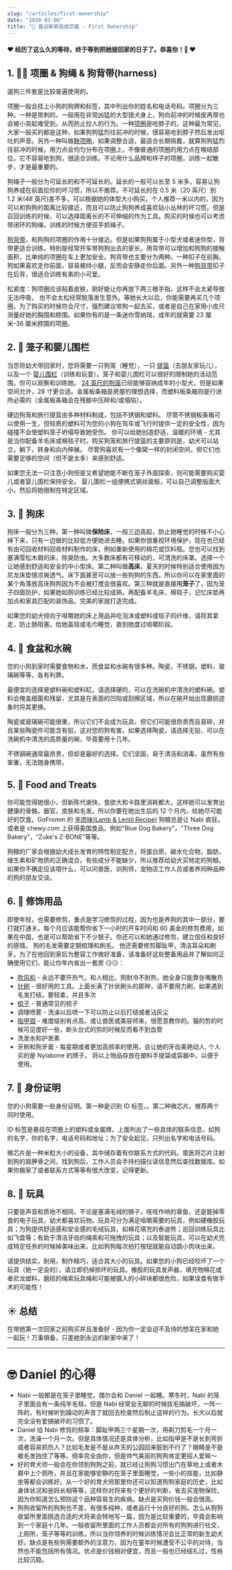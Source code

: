 ```yaml
---
slug: "/articles/first-ownership"
date: "2020-03-08"
title: "🤗 喜迎新家庭成员篇 - First Ownership"
---
```


<!-- SOURCE: https://www.cesarsway.com/dog-care/puppy/8-must-have-puppy-products-for-you -->

#### ❤️ 经历了这么久的等待，终于等到把她接回家的日子了。恭喜你！💫 ❤️

## 1. 🐕‍🦺 项圈 & 狗绳 & 狗背带(harness)

遛狗三件套是比较普遍使用的。

项圈一般会挂上小狗的狗牌和标签，其中列出你的姓名和电话号码。项圈分为三种。一种是带刺的，一般用在非常凶猛的大型猎犬身上，狗向前冲的时候皮再厚也会被小突起难受到，从而防止拉人的行为。一种[项圈](https://www.amazon.com/Blueberry-Pet-Classic-Turquoise-Collars/dp/B00HRQAUN2/ref=sr_1_3?dchild=1&keywords=dog+collar&qid=1593390474&s=pet-supplies&sr=1-3)是呛脖子的，这种最为常见，大家一般买的都是这种，如果狗狗猛烈往前冲的时候，很容易呛到脖子然后发出呕吐的声音。另外一种叫做[鞅项圈](https://www.amazon.com/gp/product/B000JCY27Q/ref=ppx_yo_dt_b_search_asin_title?ie=UTF8&psc=1)，如果调整合适，最适合长期佩戴，就算狗狗猛烈往前冲的时候，用力点会均匀分布在项圈上，不像普通的项圈的用力点在喉结部位，它不容易呛到狗，很适合训练。不论用什么品牌和样子的项圈，训练一起散步，才是最重要的。

狗绳子一般分为可延长的和不可延长的。延长的一般可以长至 5 米多，容易让狗狗养成在前面拉你的坏习惯，所以不推荐。不可延长的在 0.5 米（20 英尺）到 1.2 米(48 英尺)差不多，可以根据她的体型大小购买。个人推荐一米以内的，因为可以和狗狗的距离比较接近，而且可以防止狗狗养成喜欢钻小丛林的坏习惯。但是召回训练的时候，可以选择距离长的不可伸缩的作为工具。购买的时候也可以考虑带闭环的狗绳，训练的时候方便双手抓绳子。

[狗背带](https://www.amazon.com/gp/product/B018H45LLS/ref=ppx_yo_dt_b_search_asin_title?ie=UTF8&psc=1)，和狗狗的项圈的作用十分接近。但是如果狗狗属于小型犬或者迷你型，背带更适合训练。特别是经常开车带狗狗出去的家长，用背带可以增加和狗狗的接触面积，比单纯的项圈在车上更加安全。狗背带也主要分为两种。一种扣子在前胸，狗如果喜欢走你前面，容易被绊小腿，反而会安静走你后面。另外一种[狗背带](https://www.amazon.com/gp/product/B076BVRZC9/ref=ppx_yo_dt_b_search_asin_title?ie=UTF8&psc=1)扣子在后背，很适合训练有素的小可爱。

松紧度：狗项圈应该贴着皮肤，刚好能让你再放下两三根手指，这样不会太紧导致无法呼吸， 也不会太松经常脱落发生意外。等她长大以后，你能需要再买几个项圈。为了购买的时候符合尺寸，强烈建议带狗一起去买，或者是自己在家用小皮尺测量好她的胸围和脖围。如果你有的是一条迷你雪纳瑞，成年的就需要 23 厘米-36 厘米脖围的项圈。

## 2. 👶 笼子和婴儿围栏

当您将幼犬带回家时，您将需要一只狗笼（睡觉），一只
[提篮](https://www.amazon.com/Bergan-Comfort-Carrier-Brown-Black/dp/B00XHFU6Z4/ref=sr_1_3?dchild=1&keywords=bergan&qid=1593441795&s=pet-supplies&sr=1-3)（去朋友家玩儿），以及一个
[婴儿围栏](https://www.amazon.com/MidWest-Foldable-Metal-Exercise-Playpen/dp/B002908DX0/ref=sr_1_4?dchild=1&keywords=dog+playpen&qid=1593441835&s=pet-supplies&sr=1-4)（训练和玩耍）。笼子和婴儿围栏可以很好的限制她的活动范围，你可以观察和训练她。
[24 英尺的狗笼](https://www.amazon.com/dp/B00AAPGA2W?psc=1&ref=ppx_pop_dt_b_product_details)已经能够容纳成年的小型犬，但是如果空间允许，28 寸更合适。金属板条箱是房屋的理想选择，而塑料板条箱则是行进所必需的（金属板条箱会在残骸中压碎和/或塌陷）。

硬边狗笼和旅行提篮由多种材料制成，包括不锈钢和塑料。 尽管不锈钢板条箱可以使用一生，但轻质的塑料可为您的小狗在驾车或飞行时提供一定的安全性，因为碰撞不会使塑料笼子坍塌导致她受伤。 你可以给她创造舒适，温暖的环境 - 尤其是当你配备羊毛床或棉毯子时。购买狗笼和旅行提篮的主要原则是，幼犬可以站立，躺下，转身和向内伸展。 尽管狗喜欢有一个像窝一样的封闭空间，但它们也需要足够的空间（但不是太多）来感到舒适。

如果您无法一只注意小狗但是又希望她能不断在笼子外面探索，则可能需要购买婴儿或者婴儿围栏保持安全。 婴儿围栏一组便携式钢丝面板，可以自己调整版面大小，然后将她限制在特定区域。

## 3. 🛌 狗床

狗床一般分为三种。第一种叫做**保险床**，一般三边高起，防止她睡觉的时候不小心掉下来，只有一边做的比较低方便她进去睡。如果你很重视环境保护，现在也已经有由可回收材料回收材料制作的床，例如重新使用的棉花或饮料瓶。您也可以找到塞满雪松木屑的床，除臭防虫。大多数床都有可移动的，可清洗的床罩。选择一个让她感到舒适和安全的中小型床。第二种叫做**高床**，夏天的时候特别适合使用因为尼龙床垫很凉爽透气。床下面甚至可以放一些狗狗的东西，所以你可以在家里面的某个角落放高床狗狗因为不会被打搅会很喜欢。第三种就是直接用**笼子**了，因为笼子四面防护，如果她如厕训练已经比较成熟，再配备羊毛床，棉毯子，记忆床垫再加点和家具匹配的装饰品，完美的家就打造完成。

如果您的幼犬倾向于咀嚼她的床上用品并吃泡沫或塑料或毯子的纤维，请将其拿走，防止肠阻塞。给她盖毯或毛巾睡觉，直到她度过咀嚼阶段。

## 4. 🍜 食盆和水碗

您的小狗到家时需要食物和水，而食盆和水碗有很多种。陶瓷，不锈钢，塑料，玻璃碗等等，各有利弊。

最便宜的选择是塑料碗和塑料缸。请选择硬的，可以在洗碗机中清洗的塑料碗。塑料会掩盖细菌和残留，尤其是在表面的凹陷或刮擦区域，所以在碗开始出现磨损迹象时将其更换。

陶瓷或玻璃碗可能很重，所以它们不会成为玩具，但它们可能很昂贵而且易碎，并且某些陶瓷件可能含有铅，这对您的狗有害。如果选择陶瓷，请选择无铅，可以在洗碗机中清洗的高质量的碗，毕竟要用十几年。

不锈钢碗通常最昂贵，但却是最好的选择。它们坚固，易于清洁和消毒，虽然有些笨重，无法随身携带。

## 5. 🍜 Food and Treats

你可能觉得她很小，但新陈代谢快，食欲大和卡路里消耗都大，这样她可以发育出健康的骨骼，器官，皮肤和毛发。所以你要在她出生后的 12 个月内，给她尽可能好的饮食。GoFromm 的
[羊肉味(Lamb & Lentil Recipe)](https://www.gofromm.com/fromm-four-star-nutritionals-lamb-lentil-recipe-dog-food)
狗粮总是让 Nabi 疯狂。或者是 chewy.com 上获得美国食品，例如“Blue Dog Bakery”，"Three Dog Bakery"，“Zuke's Z-BONE”等等。

狗粮的厂家会根据幼犬成长发育的特性制定配方，将蛋白质，碳水化合物，脂肪，维生素和矿物质的正确混合。有些成分不能缺少，所以推荐给幼犬买特定的狗粮。如果你不确定应该喂什么，可以问兽医，训狗师，宠物店工作人员或者养同种品种的狗的朋友交谈。

## 6. 💄 修饰用品

即使年轻，也需要修剪，重点是学习修剪的过程，因为也是养狗的其中一部分，要打就打通关。每个月应该能帮你省下一小时的开车时间和 60 美金的修剪费用，如果在中国，也是可以帮助省下不少银子。你还可以和她通过修剪，建立信任和良好的感情。
狗的毛发需要定期梳理和刷毛。 他还需要修剪脚趾甲，清洁耳朵和刷牙。为了在他回到家后为整容工作做好准备，请准备好这些整备用品并了解如何正确使用它们，能让你年内省出一套房 😏😏：

- [吹风机](https://www.amazon.com/gp/product/B000FS1W4U/ref=ppx_yo_dt_b_search_asin_title?ie=UTF8&psc=1) - 永远不要开热气，和人相比，狗耐冷不耐热，她全身只能靠张嘴散热
- [针刷](https://www.amazon.com/JW-Pet-Company-GripSoft-Slicker/dp/B0002AQPO8/ref=sr_1_54?dchild=1&keywords=slicker+brush&qid=1593484721&s=pet-supplies&sr=1-54) - 很好用的工具。上面长满了针状刷头的那种，请不要用力刷，如果遇到毛发打结，要轻柔，并且多次
- [梳子](https://www.amazon.com/SGODA-Grooming-Stainless-Steel-Medium/dp/B085Q7YKNQ/ref=sr_1_46?dchild=1&keywords=Frisco%2BMetal%2BDog%2BComb&qid=1593480850&sr=8-46&th=1) - 普通常见的梳子
- 调理喷雾 - 洗澡以后喷一下可以防止以后打结或者沾灰尘
- [指甲钳](https://www.amazon.com/Pet-Republique-Professional-Nail-Clippers/dp/B01GBSSKVU/ref=sr_1_5?dchild=1&keywords=nail+clipper+cat&qid=1593480967&sr=8-5) - 难度级别有点高，或让兽医或美容师来，很愿意教你的。猫的剪的时候可见度好一些，断头台式的剪的时候反而看不到血管
- 洗发水和护发素
- 牙刷和狗牙膏 - 每星期或者更加高频率的使用，会让她的牙齿美艳动人, 个人买的是 Nylabone 的牌子。
  将以上物品存放在塑料手提袋或容器中，以便于使用。

## 7. 🎫 身份证明

您的小狗需要一些身份证明。第一种是识别 ID 标签，。第二种微芯片。推荐两个同时使用。

ID 标签是悬挂在项圈上的塑料或金属牌，上面列出了一些具体的联系信息，如狗的名字，你的名字，电话号码和地址；为了安全起见，只列出名字和电话号码。

微芯片是一种米粒大小的设备，其中储存着有你联系方式的代码。兽医将芯片注射到狗的肩胛骨之间，找到狗后，工作人员会手持扫描仪读信息然后查找数据库。如果你搬家了或者联系方式等等有很大改变，记得更新。

## 8. 🧸 玩具

只要是声音和质地不相同，不论是塞满毛绒的狮子，吱吱作响的章鱼，还是能掉零食的电子玩具，幼犬都喜欢玩物。玩具可分为满足咀嚼需要的玩具，例如硬橡胶玩具；为狗提供舒适感和安全感的毛绒玩具，如棉花填充的泰迪熊；巡回训练玩具比如飞盘等；有助于清洁牙齿的绳索和可拖拽的玩具；以及智能玩具，可以在幼犬完成特定任务的时候掉美味出来，比如狗狗每次拍打按钮就能自动跳小肉块出来。

请提供结实，耐用，制作精巧，适合其大小的玩具。如果您的小狗已经咬坏了一个玩具（她一定会的），请立即扔掉损坏的玩具。橡胶的玩具发声器，填充物棉花或者尼龙塑料，磨损的绳索玩具绳和可能被摄入的小碎块都很危险，如果误食有做手术的可能性！

## ☀️ 总结

在带她第一次回家之前购买并且准备好 - 因为你一定会迫不及待的想呆在家和她一起玩！万事俱备，只差她到永远的新家中来了！

---

# 🤓 Daniel 的心得

- Nabi 一般都是在笼子里睡觉，偶尔会和 Daniel 一起睡。寒冬时，Nabi 的笼子里面会有一条纯羊毛毯，但是 Nabi 经常会无聊的时候拔毛搞破坏，一阵一阵的，有时候听到躁动的声音了就回去检查然后制止这样的行为。长大以后就完全没有爱搞破坏的习惯了。
- Daniel 给 Nabi 修剪的频率：脚趾甲两三个星期一次，用剃刀剪毛一个月一次，洗澡一个月一次。但是具体情况还是具体分析，比如指甲是不是长到弯折或者容易抓伤人？比如毛发是不是从昨天的公园回来脏到不行了？眼睛是不是被毛发挡住了等等。频率完全由你，但是帅气美丽的狗狗肯定更招人爱嘛～
- 好的育犬师一般会在你领到狗狗之前，就已经让狗狗习惯出门在草地上或者木屑中上个厕所，并且在家能够安静的在笼子里面睡觉，一些小的技能，比如静坐等都会训练好。从一个好的育犬师那里你还可以知道狗狗家庭的历史，比如身体状况和爸妈长相等等，这样你对将来有个更好的判断，省去买宠物保险，因为你知道怎么预防这个品种容易生的疾病。缺点是买狗价钱一般会很高。
- 狗狗收留所的狗狗也不差，有很多纯种，或者品行十分良好的狗。怎么从狗狗收留所里面挑选合适的犬将来会特地写一篇，因为是比较重要的，毕竟会影响到一个家庭十几年。一般收留所里面的工作人员都会对所有的狗狗进行社交，上厕所，笼子等等的训练，所以当你领养的时候训练情况会比正常的新生幼犬好。缺点是有些狗需要额外的注意力，因为在童年时候遭受不公平的对待，当然也不能包括所有情况。优点是价钱相对便宜，而且一般也已经结扎过，性格比较沉稳。
